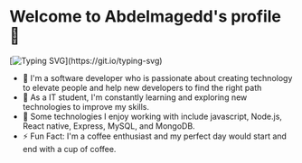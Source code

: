  # Welcome to Abdelmagedd's profile 👋

[![Typing SVG](https://readme-typing-svg.demolab.com/?center=true&lines=BackEnd+Developer;)](https://git.io/typing-svg)

- 🔭 I'm a software developer who is passionate about creating technology to elevate people and help new developers to find the right path
- 🌱 As a IT student, I'm constantly learning and exploring new technologies to improve my skills.
- 💬 Some technologies I enjoy working with include javascript, Node.js, React native, Express, MySQL, and MongoDB.
- ⚡ Fun Fact: I'm a coffee enthusiast and my perfect day would start and end with a cup of coffee.

